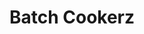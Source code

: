 ---
title: "Batch Cookerz"
title_fr: "Batch Cookerz"
order: 4
description: "Design and integration of a responsive web interface for my final project at 'The Hacking Project' bootcamp."
description_fr: "Design et intégration d'une interface web responsive pour mon projet final au bootcamp 'The Hacking Project'."
featuredImage: ../../images/development/batch-cookerz.jpg
url: "http://batchcookerz.fr"
source_url: "https://github.com/anhek/thp-batch-cookerz"
tags: ["Web Design", "HTML", "SCSS", "Bootstrap", "Ruby", "Git"]
tags_fr: ["Web Design", "HTML", "SCSS", "Bootstrap", "Ruby", "Git"]
---